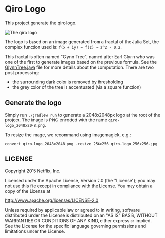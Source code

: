 # Qiro Logo

This project generate the qiro logo.

![The qiro logo](https://raw.githubusercontent.com/qiro/qiro-logo/master/qiro-logo_256x256.jpg)

The logo is based on an image generated from a fractal of the Julia Set, the complex function used
 is:
  `f(x + iy) = f(z) = z^2 - 0.2`.

This fractal is often named "Glynn Tree", named after Earl Glynn who was one of the first to 
generate images based on the previous formula.
See the [GlynnTree.java](https://github.com/qiro/qiro-logo/blob/master/src/main/java/io/qiro/logo/GlynnTree.java) 
file for more details about the computation. There are two post processing:

- the surrounding dark color is removed by thresholding
- the grey color of the tree is accentuated (via a square function)

## Generate the logo

Simply run `./gradlew run` to generate a 2048x2048px logo at the root of the project.
The image is PNG encoded with the name `qiro-logo_2048x2048.png`.

To resize the image, we recommand using imagemagick, e.g.:

`convert qiro-logo_2048x2048.png -resize 256x256 qiro-logo_256x256.jpg`

## LICENSE

Copyright 2015 Netflix, Inc.

Licensed under the Apache License, Version 2.0 (the "License");
you may not use this file except in compliance with the License.
You may obtain a copy of the License at

<http://www.apache.org/licenses/LICENSE-2.0>

Unless required by applicable law or agreed to in writing, software
distributed under the License is distributed on an "AS IS" BASIS,
WITHOUT WARRANTIES OR CONDITIONS OF ANY KIND, either express or implied.
See the License for the specific language governing permissions and
limitations under the License.
